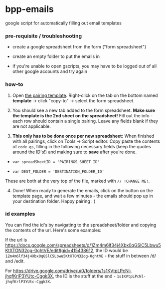 # bpp-emails
google script for automatically filling out email templates

### pre-requisite / troubleshooting

* create a google spreadsheet from the form ("form spreadsheet")

* create an empty folder to put the emails in

* if you're unable to open gscripts, you may have to be logged out of all other google accounts and try again

### how-to

1. Open [the pairing template](https://docs.google.com/spreadsheets/d/1Zm4m6lf34j4Xbx0qGSlC5Lbwu5KtXTON32og-0ghtVE/edit#gid=415438612). Right-click on the tab on the bottom named **template** -> click "copy-to" -> select the form spreadsheet.

2. You should see a new tab added to the form spreadsheet. **Make sure the template is the 2nd sheet on the spreadsheet!** Fill out the info - each row should contain a single pairing. Leave any fields blank if they are not applicable.

3. **This only has to be done once per new spreadsheet:** When finished with all pairings, click on Tools -> Script editor. Copy paste the contents of `code.gs`, filling in the following necessary fields (keep the quotes around the ID's!) and making sure to **save** after you're done. 

- `var spreadSheetID = 'PAIRINGS_SHEET_ID'`

- `var DEST_FOLDER = 'DESTINATION_FOLDER_ID'` 

These are both at the very top of the file, marked with ``// !CHANGE ME!``.

4. Done! When ready to generate the emails, click on the button on the template page, and wait a few minutes - the emails should pop up in your destination folder. Happy pairing : )


### id examples

You can find the id's by navigating to the spreadsheet/folder and copying the contents of the url. Here's some examples:

If the url is https://docs.google.com/spreadsheets/d/1Zm4m6lf34j4Xbx0qGSlC5Lbwu5KtXTON32og-0ghtVE/edit#gid=415438612, the ID would be `1Zm4m6lf34j4Xbx0qGSlC5Lbwu5KtXTON32og-0ghtVE` - the stuff in between /d/ and /edit. 

For https://drive.google.com/drive/u/0/folders/1s1KVtpLPcNl-jhqfKrlP3YUtc-Cggk3X, the ID is the stuff at the end - `1s1KVtpLPcNl-jhqfKrlP3YUtc-Cggk3X`.
